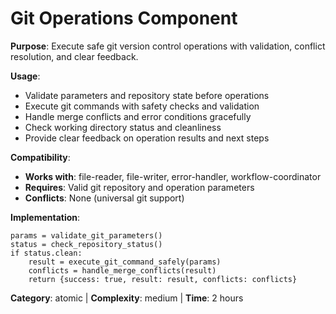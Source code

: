 # Git Operations Component

**Purpose**: Execute safe git version control operations with validation, conflict resolution, and clear feedback.

**Usage**: 
- Validate parameters and repository state before operations
- Execute git commands with safety checks and validation
- Handle merge conflicts and error conditions gracefully
- Check working directory status and cleanliness
- Provide clear feedback on operation results and next steps

**Compatibility**: 
- **Works with**: file-reader, file-writer, error-handler, workflow-coordinator
- **Requires**: Valid git repository and operation parameters
- **Conflicts**: None (universal git support)

**Implementation**:
```pseudocode
params = validate_git_parameters()
status = check_repository_status()
if status.clean:
    result = execute_git_command_safely(params)
    conflicts = handle_merge_conflicts(result)
    return {success: true, result: result, conflicts: conflicts}
```

**Category**: atomic | **Complexity**: medium | **Time**: 2 hours